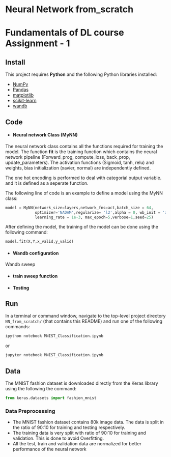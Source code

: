 # Neural Network from_scratch
# Fundamentals of DL course Assignment - 1 


## Install

This project requires **Python** and the following Python libraries installed:

- [NumPy](http://www.numpy.org/)
- [Pandas](http://pandas.pydata.org/)
- [matplotlib](http://matplotlib.org/)
- [scikit-learn](http://scikit-learn.org/stable/)
- [wandb](https://wandb.ai/site)


## Code
- #### Neural network Class (MyNN)
The neural network class contains all the functions required for training the model. The function **fit** is the training function which contains the neural network pipeline (Forward_prog, compute_loss, back_prop, update_parameters). The activation functions (Sigmoid, tanh, relu) and weights, bias initialization (xavier, normal) are independently defined. 

The one hot encoding is performed to deal with categorial output variable. and it is defined as a seperate function.

The following line of code is an example to define a model using the MyNN class:
```python
model = MyNN(network_size=layers,network_fns=act,batch_size = 64,
             optimizer='NADAM',regularize= 'l2',alpha = 0, wb_init = 'xavier_uniform',
             learning_rate = 1e-3, max_epoch=5,verbose=1,seed=25)
```
After defining the model, the training of the model can be done using the following command:
```python
model.fit(X,Y,x_valid,y_valid)
```

- #### Wandb configuration
Wandb sweep 

- #### train sweep function
- #### Testing

## Run

In a terminal or command window, navigate to the top-level project directory `NN_from_scratch/` (that contains this README) and run one of the following commands:

```bash
ipython notebook MNIST_Classification.ipynb
```  
or
```bash
jupyter notebook MNIST_Classification.ipynb
```
## Data
The MNIST fashion dataset is downloaded directly from the Keras library using the following the command:
```python
from keras.datasets import fashion_mnist
```
### Data Preprocessing
- The MNIST fashion dataset contains 80k image data. The data is split in the ratio of 90:10 for training and testing respectively.
- The training data is very split with ratio of 90:10 for training and validation. This is done to avoid Overfitting.
- All the test, train and validation data are normalized for better performance of the neural network
